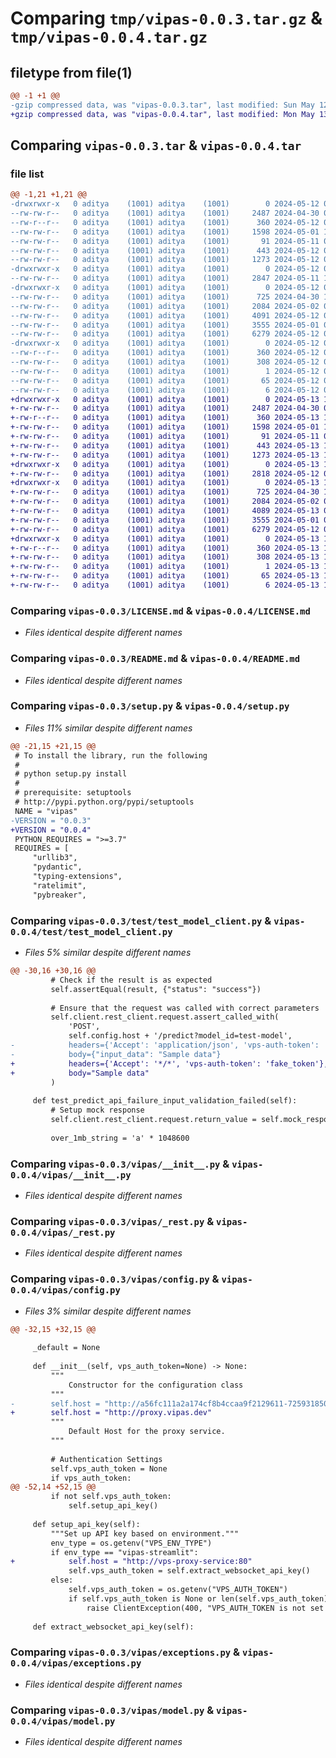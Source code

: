 # Comparing `tmp/vipas-0.0.3.tar.gz` & `tmp/vipas-0.0.4.tar.gz`

## filetype from file(1)

```diff
@@ -1 +1 @@
-gzip compressed data, was "vipas-0.0.3.tar", last modified: Sun May 12 07:43:47 2024, max compression
+gzip compressed data, was "vipas-0.0.4.tar", last modified: Mon May 13 10:18:34 2024, max compression
```

## Comparing `vipas-0.0.3.tar` & `vipas-0.0.4.tar`

### file list

```diff
@@ -1,21 +1,21 @@
-drwxrwxr-x   0 aditya    (1001) aditya    (1001)        0 2024-05-12 07:43:47.391628 vipas-0.0.3/
--rw-rw-r--   0 aditya    (1001) aditya    (1001)     2487 2024-04-30 05:46:43.000000 vipas-0.0.3/LICENSE.md
--rw-r--r--   0 aditya    (1001) aditya    (1001)      360 2024-05-12 07:43:47.391628 vipas-0.0.3/PKG-INFO
--rw-rw-r--   0 aditya    (1001) aditya    (1001)     1598 2024-05-01 12:56:58.000000 vipas-0.0.3/README.md
--rw-rw-r--   0 aditya    (1001) aditya    (1001)       91 2024-05-11 09:29:37.000000 vipas-0.0.3/pyproject.toml
--rw-rw-r--   0 aditya    (1001) aditya    (1001)      443 2024-05-12 07:43:47.391628 vipas-0.0.3/setup.cfg
--rw-rw-r--   0 aditya    (1001) aditya    (1001)     1273 2024-05-12 07:43:12.000000 vipas-0.0.3/setup.py
-drwxrwxr-x   0 aditya    (1001) aditya    (1001)        0 2024-05-12 07:43:47.391628 vipas-0.0.3/test/
--rw-rw-r--   0 aditya    (1001) aditya    (1001)     2847 2024-05-11 11:43:02.000000 vipas-0.0.3/test/test_model_client.py
-drwxrwxr-x   0 aditya    (1001) aditya    (1001)        0 2024-05-12 07:43:47.391628 vipas-0.0.3/vipas/
--rw-rw-r--   0 aditya    (1001) aditya    (1001)      725 2024-04-30 15:42:34.000000 vipas-0.0.3/vipas/__init__.py
--rw-rw-r--   0 aditya    (1001) aditya    (1001)     2084 2024-05-02 09:27:49.000000 vipas-0.0.3/vipas/_rest.py
--rw-rw-r--   0 aditya    (1001) aditya    (1001)     4091 2024-05-12 05:58:19.000000 vipas-0.0.3/vipas/config.py
--rw-rw-r--   0 aditya    (1001) aditya    (1001)     3555 2024-05-01 08:36:27.000000 vipas-0.0.3/vipas/exceptions.py
--rw-rw-r--   0 aditya    (1001) aditya    (1001)     6279 2024-05-12 06:07:10.000000 vipas-0.0.3/vipas/model.py
-drwxrwxr-x   0 aditya    (1001) aditya    (1001)        0 2024-05-12 07:43:47.391628 vipas-0.0.3/vipas.egg-info/
--rw-r--r--   0 aditya    (1001) aditya    (1001)      360 2024-05-12 07:43:47.000000 vipas-0.0.3/vipas.egg-info/PKG-INFO
--rw-rw-r--   0 aditya    (1001) aditya    (1001)      308 2024-05-12 07:43:47.000000 vipas-0.0.3/vipas.egg-info/SOURCES.txt
--rw-rw-r--   0 aditya    (1001) aditya    (1001)        1 2024-05-12 07:43:47.000000 vipas-0.0.3/vipas.egg-info/dependency_links.txt
--rw-rw-r--   0 aditya    (1001) aditya    (1001)       65 2024-05-12 07:43:47.000000 vipas-0.0.3/vipas.egg-info/requires.txt
--rw-rw-r--   0 aditya    (1001) aditya    (1001)        6 2024-05-12 07:43:47.000000 vipas-0.0.3/vipas.egg-info/top_level.txt
+drwxrwxr-x   0 aditya    (1001) aditya    (1001)        0 2024-05-13 10:18:34.059213 vipas-0.0.4/
+-rw-rw-r--   0 aditya    (1001) aditya    (1001)     2487 2024-04-30 05:46:43.000000 vipas-0.0.4/LICENSE.md
+-rw-r--r--   0 aditya    (1001) aditya    (1001)      360 2024-05-13 10:18:34.059213 vipas-0.0.4/PKG-INFO
+-rw-rw-r--   0 aditya    (1001) aditya    (1001)     1598 2024-05-01 12:56:58.000000 vipas-0.0.4/README.md
+-rw-rw-r--   0 aditya    (1001) aditya    (1001)       91 2024-05-11 09:29:37.000000 vipas-0.0.4/pyproject.toml
+-rw-rw-r--   0 aditya    (1001) aditya    (1001)      443 2024-05-13 10:18:34.059213 vipas-0.0.4/setup.cfg
+-rw-rw-r--   0 aditya    (1001) aditya    (1001)     1273 2024-05-13 10:17:07.000000 vipas-0.0.4/setup.py
+drwxrwxr-x   0 aditya    (1001) aditya    (1001)        0 2024-05-13 10:18:34.059213 vipas-0.0.4/test/
+-rw-rw-r--   0 aditya    (1001) aditya    (1001)     2818 2024-05-12 09:48:23.000000 vipas-0.0.4/test/test_model_client.py
+drwxrwxr-x   0 aditya    (1001) aditya    (1001)        0 2024-05-13 10:18:34.059213 vipas-0.0.4/vipas/
+-rw-rw-r--   0 aditya    (1001) aditya    (1001)      725 2024-04-30 15:42:34.000000 vipas-0.0.4/vipas/__init__.py
+-rw-rw-r--   0 aditya    (1001) aditya    (1001)     2084 2024-05-02 09:27:49.000000 vipas-0.0.4/vipas/_rest.py
+-rw-rw-r--   0 aditya    (1001) aditya    (1001)     4089 2024-05-13 09:13:56.000000 vipas-0.0.4/vipas/config.py
+-rw-rw-r--   0 aditya    (1001) aditya    (1001)     3555 2024-05-01 08:36:27.000000 vipas-0.0.4/vipas/exceptions.py
+-rw-rw-r--   0 aditya    (1001) aditya    (1001)     6279 2024-05-12 09:47:51.000000 vipas-0.0.4/vipas/model.py
+drwxrwxr-x   0 aditya    (1001) aditya    (1001)        0 2024-05-13 10:18:34.059213 vipas-0.0.4/vipas.egg-info/
+-rw-r--r--   0 aditya    (1001) aditya    (1001)      360 2024-05-13 10:18:34.000000 vipas-0.0.4/vipas.egg-info/PKG-INFO
+-rw-rw-r--   0 aditya    (1001) aditya    (1001)      308 2024-05-13 10:18:34.000000 vipas-0.0.4/vipas.egg-info/SOURCES.txt
+-rw-rw-r--   0 aditya    (1001) aditya    (1001)        1 2024-05-13 10:18:34.000000 vipas-0.0.4/vipas.egg-info/dependency_links.txt
+-rw-rw-r--   0 aditya    (1001) aditya    (1001)       65 2024-05-13 10:18:34.000000 vipas-0.0.4/vipas.egg-info/requires.txt
+-rw-rw-r--   0 aditya    (1001) aditya    (1001)        6 2024-05-13 10:18:34.000000 vipas-0.0.4/vipas.egg-info/top_level.txt
```

### Comparing `vipas-0.0.3/LICENSE.md` & `vipas-0.0.4/LICENSE.md`

 * *Files identical despite different names*

### Comparing `vipas-0.0.3/README.md` & `vipas-0.0.4/README.md`

 * *Files identical despite different names*

### Comparing `vipas-0.0.3/setup.py` & `vipas-0.0.4/setup.py`

 * *Files 11% similar despite different names*

```diff
@@ -21,15 +21,15 @@
 # To install the library, run the following
 #
 # python setup.py install
 #
 # prerequisite: setuptools
 # http://pypi.python.org/pypi/setuptools
 NAME = "vipas"
-VERSION = "0.0.3"
+VERSION = "0.0.4"
 PYTHON_REQUIRES = ">=3.7"
 REQUIRES = [
     "urllib3",
     "pydantic",
     "typing-extensions",
     "ratelimit",
     "pybreaker",
```

### Comparing `vipas-0.0.3/test/test_model_client.py` & `vipas-0.0.4/test/test_model_client.py`

 * *Files 5% similar despite different names*

```diff
@@ -30,16 +30,16 @@
         # Check if the result is as expected
         self.assertEqual(result, {"status": "success"})
 
         # Ensure that the request was called with correct parameters
         self.client.rest_client.request.assert_called_with(
             'POST',
             self.config.host + '/predict?model_id=test-model',
-            headers={'Accept': 'application/json', 'vps-auth-token': 'fake_token'},
-            body={"input_data": "Sample data"}
+            headers={'Accept': '*/*', 'vps-auth-token': 'fake_token'},
+            body="Sample data"
         )
         
     def test_predict_api_failure_input_validation_failed(self):
         # Setup mock response
         self.client.rest_client.request.return_value = self.mock_response
 
         over_1mb_string = 'a' * 1048600
```

### Comparing `vipas-0.0.3/vipas/__init__.py` & `vipas-0.0.4/vipas/__init__.py`

 * *Files identical despite different names*

### Comparing `vipas-0.0.3/vipas/_rest.py` & `vipas-0.0.4/vipas/_rest.py`

 * *Files identical despite different names*

### Comparing `vipas-0.0.3/vipas/config.py` & `vipas-0.0.4/vipas/config.py`

 * *Files 3% similar despite different names*

```diff
@@ -32,15 +32,15 @@
 
     _default = None
 
     def __init__(self, vps_auth_token=None) -> None:
         """
             Constructor for the configuration class
         """
-        self.host = "http://a56fc111a2a174cf8b4ccaa9f2129611-725931850.ap-south-1.elb.amazonaws.com" 
+        self.host = "http://proxy.vipas.dev" 
         """
             Default Host for the proxy service.
         """
 
         # Authentication Settings
         self.vps_auth_token = None
         if vps_auth_token:
@@ -52,14 +52,15 @@
         if not self.vps_auth_token:
             self.setup_api_key()
 
     def setup_api_key(self):
         """Set up API key based on environment."""
         env_type = os.getenv("VPS_ENV_TYPE")
         if env_type == "vipas-streamlit":
+            self.host = "http://vps-proxy-service:80"
             self.vps_auth_token = self.extract_websocket_api_key()
         else:
             self.vps_auth_token = os.getenv("VPS_AUTH_TOKEN")
             if self.vps_auth_token is None or len(self.vps_auth_token) == 0:
                 raise ClientException(400, "VPS_AUTH_TOKEN is not set in the environment variables or it is empty")
 
     def extract_websocket_api_key(self):
```

### Comparing `vipas-0.0.3/vipas/exceptions.py` & `vipas-0.0.4/vipas/exceptions.py`

 * *Files identical despite different names*

### Comparing `vipas-0.0.3/vipas/model.py` & `vipas-0.0.4/vipas/model.py`

 * *Files identical despite different names*

